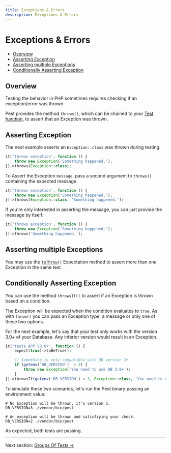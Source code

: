 ```yaml
---
title: Exceptions & Errors
description: Exceptions & Errors
---
```


# Exceptions & Errors

- [Overview](#overview)
- [Asserting Exception](#asserting-exception)
- [Asserting multiple Exceptions](#asserting-multiple-exceptions)
- [Conditionally Asserting Exception](#conditionally-asserting-exception)

<a name="overview"></a>

## Overview

Testing the behavior in PHP sometimes requires checking if an exception/error was thrown.

Pest provides the method `throws()`, which can be chained to your [Test function](/docs/pest-tests), to assert that an Exception was thrown.

<a name="asserting-exception"></a>

## Asserting Exception

The next example asserts an `Exception::class` was thrown during testing.

```php
it('throws exception', function () {
    throw new Exception('Something happened.');
})->throws(Exception::class);
```

To Assert the Exception `message`, pass a second argument to `throws()` containing the expected message.

```php
it('throws exception', function () {
    throw new Exception('Something happened.');
})->throws(Exception::class, 'Something happened.');
```

If you're only interested in asserting the message, you can just provide the message by itself:

```php
it('throws exception', function () {
    throw new Exception('Something happened.');
})->throws('Something happened.');
```

<a name="asserting-multiple-exceptions"></a>

## Asserting multiple Exceptions

You may use the [`toThrow()`](/docs/expectations#expect-toThrow) Expectation method to assert more than one Exception in the same test.

<a name="conditionally-asserting-exception"></a>

## Conditionally Asserting Exception

You can use the method `throwsIf()` to assert if an Exception is thrown based on a condition.

The Exception will be expected when the condition evaluates to `true`. As with `throw()` you can pass an Exception type, a message or only one of these two options.

For the next example, let's say that your test only works with the version 3.0+ of your Database.  Any inferior version would result in an Exception.

```php
it('tests APP V3.0+', function () {
    expect(true)->toBeTrue();

    // Something is only compatible with DB version 3+
    if (getenv('DB_VERSION')  < 3) {
        throw new Exception('You need to use DB 3.0+');
    }
})->throwsIf(getenv('DB_VERSION') < 3, Exception::class, 'You need to use DB 3.0+');
```

To simulate these two scenarios, let's run the Pest binary passing an environment value:

```shell
# No Exception will be thrown, it's version 3.
DB_VERSION=3 ./vendor/bin/pest

# An exception will be thrown and satisfiying your check.
DB_VERSION=2 ./vendor/bin/pest
```

As expected, both tests are passing.



---

Next section: [Groups Of Tests →](/docs/groups)
